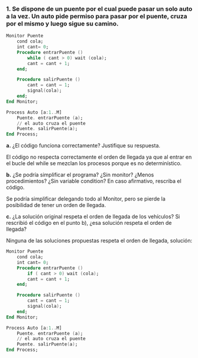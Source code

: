 ### 1. Se dispone de un puente por el cual puede pasar un solo auto a la vez. Un auto pide permiso para pasar por el puente, cruza por el mismo y luego sigue su camino.

```ada
Monitor Puente
    cond cola;
    int cant= 0;
    Procedure entrarPuente ()
        while ( cant > 0) wait (cola);
        cant = cant + 1;
    end;

    Procedure salirPuente ()
        cant = cant – 1;
        signal(cola);
    end;
End Monitor;

Process Auto [a:1..M]
    Puente. entrarPuente (a);
    // el auto cruza el puente
    Puente. salirPuente(a);
End Process;
```

**a.** ¿El código funciona correctamente? Justifique su respuesta.

El código no respecta correctamente el orden de llegada ya que al entrar en el bucle del while se mezclan los procesos porque es no determinístico.

**b.** ¿Se podría simplificar el programa? ¿Sin monitor? ¿Menos procedimientos? ¿Sin variable condition? En caso afirmativo, rescriba el código.

Se podría simplificar delegando todo al Monitor, pero se pierde la posibilidad de tener un orden de llegada.

**c.** ¿La solución original respeta el orden de llegada de los vehículos? Si rescribió el código en el punto b), ¿esa solución respeta el orden de llegada?

Ninguna de las soluciones propuestas respeta el orden de llegada, solución:

```ada
Monitor Puente
    cond cola;
    int cant= 0;
    Procedure entrarPuente ()
        if ( cant > 0) wait (cola);
        cant = cant + 1;
    end;

    Procedure salirPuente ()
        cant = cant – 1;
        signal(cola);
    end;
End Monitor;

Process Auto [a:1..M]
    Puente. entrarPuente (a);
    // el auto cruza el puente
    Puente. salirPuente(a);
End Process;
```